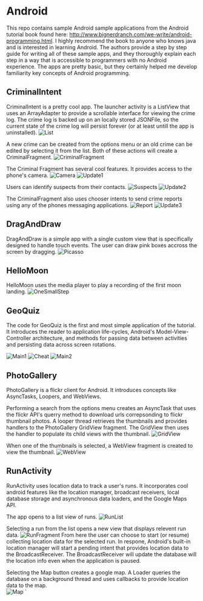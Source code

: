 Android
=======
This repo contains sample Android sample applications from 
the Android tutorial book found here: 
http://www.bignerdranch.com/we-write/android-programming.html.
I highly recommend the book to anyone who knows java
and is interested in learning Android.  The authors provide 
a step by step guide for writing all of these sample apps,
and they thoroughly explain each step in
a way that is accessible to programmers with no Android 
experience.  The apps are pretty basic, but they certainly
helped me develop familiarity key concepts of Android 
programming.  

## CriminalIntent
CriminalIntent is a pretty cool app.  The launcher activity
is a ListView that uses an ArrayAdapter to provide a scrollable
interface for viewing the crime log.  The crime log is backed
up on an locally stored JSONFile, so the current state of the crime
log will persist forever (or at least untill the app is 
uninstalled).
![List](https://github.com/p-tricky/Android/blob/master/images/CriminalIntent_1.jpg)

A new crime can be created from the options menu or an old
crime can be edited by selecting it from the list. Both of 
these actions will create a CriminalFragment.
![CriminalFragment](https://github.com/p-tricky/Android/blob/master/images/CriminalIntent_2.jpg)

The Criminal Fragment has several cool features. It provides 
access to the phone's camera.
![Camera](https://github.com/p-tricky/Android/blob/master/images/CriminalIntent_3.jpg)
![Update1](https://github.com/p-tricky/Android/blob/master/images/CriminalIntent_4.jpg)

Users can identify suspects from their contacts.
![Suspects](https://github.com/p-tricky/Android/blob/master/images/CriminalIntent_5.jpg)
![Update2](https://github.com/p-tricky/Android/blob/master/images/CriminalIntent_6.jpg)

The CriminalFragment also uses chooser intents to send crime
reports using any of the phones messaging applications.
![Report](https://github.com/p-tricky/Android/blob/master/images/CriminalIntent_7.jpg)
![Update3](https://github.com/p-tricky/Android/blob/master/images/CriminalIntent_8.jpg)

## DragAndDraw
DragAndDraw is a simple app with a single custom view that is
specifically designed to handle touch events.  The user can
draw pink boxes accross the screen by dragging.
![Picasso](https://github.com/p-tricky/Android/blob/master/images/DragAndDraw_1.jpg)

## HelloMoon
HelloMoon uses the media player to play a recording of the
first moon landing.
![OneSmallStep](https://github.com/p-tricky/Android/blob/master/images/HelloMoon_1.jpg)

## GeoQuiz
The code for GeoQuiz is the first and most simple
application of the tutorial.  It introduces the
reader to application life-cycles, Android's 
Model-View-Controller architecture, and methods for passing
data between activities and persisting data across screen
rotations.  

![Main1](https://github.com/p-tricky/Android/blob/master/images/GeoQuiz_1.jpg)
![Cheat](https://github.com/p-tricky/Android/blob/master/images/GeoQuiz_2.jpg)
![Main2](https://github.com/p-tricky/Android/blob/master/images/GeoQuiz_3.jpg)

## PhotoGallery
PhotoGallery is a flickr client for Android.  It introduces
concepts like AsyncTasks, Loopers, and WebViews.  

Performing a search from the options menu creates 
an AsyncTask that uses the flickr API's querry method to
download urls correpsonding to flickr thumbnail photos. A looper
thread retrieves the thumbnails and provides handlers to the
PhotoGallery GridView fragment. The GridView then uses the handler
to populate its child views with the thumbnail.
![GridView](https://github.com/p-tricky/Android/blob/master/images/PhotoGallery_1.jpg)

When one of the thumbnails is selected, a WebView fragment
is created to view the thumbnail.
![WebView](https://github.com/p-tricky/Android/blob/master/images/PhotoGallery_2.jpg)


## RunActivity
RunActivity uses location data to track a user's runs.  It 
incorporates cool android features like the location manager,
broadcast receivers, local database storage and asynchronous
data loaders, and the Google Maps API.

The app opens to a list view of runs.
![RunList](https://github.com/p-tricky/Android/blob/master/images/RunActivity_1.jpg)

Selecting a run from the list opens a new view that displays
relevent run data. 
![RunFragment](https://github.com/p-tricky/Android/blob/master/images/RunActivity_2.jpg)
From here the user can choose to start (or resume) collecting 
location data for the selected run. In respone, Android's built-in
location manager will start a pending intent that provides
location data to the BroadcastReceiver.  The BroadcastReceiver
will update the database will the location info even when the
application is paused.  

Selecting the Map button creates a google map.  A Loader queries
the database on a background thread and uses callbacks to provide
location data to the map.  
![Map](https://github.com/p-tricky/Android/blob/master/images/RunActivity_3.jpg)
`
